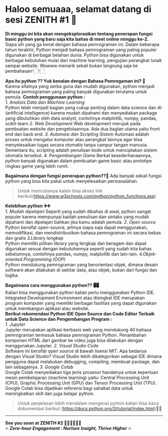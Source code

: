 # Haloo semuaaa, selamat datang di sesi ZENITH #1 🤩 <br>

**Di minggu ini kita akan mengeksplorasikan tentang penerapan fungsi basic python yang baru saja kita bahas di meet online minggu ke-2.** <br> Siapa sih yang ga kenal dengan bahasa pemrograman ini. Dalam beberapa tahun terakhir, Python menjadi bahasa pemrograman yang paling populer digunakan di berbagai belahan dunia. Python bisa digunakan untuk berbagai kebutuhan mulai dari machine learning, pengujian perangkat lunak sampai website. Wowww menarik sekali bukan langsung saja ke pembahasan👇🏻👇🏻 <br>

**Apa itu python ?? Yuk kenalan dengan Bahasa Pemrogaman ini? 🥰** <br>
Karena sifatnya yang serba guna dan mudah digunakan, python menjadi bahasa pemrograman yang paling banyak digunakan terutama untuk pemula.
**Contoh penggunaan python :**<br>
*1. Analisis Data dan Machine Learning* <br>
Python telah menjadi bagian yang cukup penting dalam data science dan AI (artificial intelligence) karena mudah dipahami dan menyediakan package yang dibutuhkan oleh data analyst, contohnya matplotlib, numpy, pandas, scikit-learn
*2. Web Development*
Web development merujuk pada pembuatan website dan pengelolaannya. Ada dua bagian utama yaitu front end  dan back end.
*3. Automasi dan Scripting Sistem*
Automasi adalah proses untuk mengatur komputer atau perangkat lainnya agar bisa menyelesaikan tugas secara otomatis tanpa campur tangan manusia. Sementara itu, scripting adalah penulisan kode untuk menciptakan sistem otomatis tersebut.
*4. Pengembangan Game*
Berkat kesederhanaannya, python banyak digunakan dalam pembuatan game basic atau prototipe ringkas game yang lebih rumit. 

**Bagaimana dengan fungsi penerapan python??🤔**
Ada banyak sekali fungsi python yang bisa kita pakai untuk menyelesaikan permasalahan. <br>
>Untuk mencobanya kalain bisa akses link berikut(https://www.w3schools.com/python/python_functions.asp)

**Kelebihan python ➕➕**<br>
*1. Mudah dipelajari*
Seperti yang sudah dibahas di awal, python sangat populer karena mempunyai kaidah penulisan dan sintaks yang mudah dipahami dan dipelajari bahkan jika kamu adalah pemula. 
*2. Open source*<br>
Python bersifat open-source, artinya siapa saja dapat menggunakan, memodifikasi, dan mendistribusikan bahasa pemrograman ini secara bebas dan gratis
*3.Library lengkap*<br>
Python memiliki pilihan library yang lengkap dan beragam dan dapat digunakan sesuai dengan kebutuhannya seperti yang sudah kita bahas sebelumnya,  contohnya pandas, numpy, matplotlib dan lain-lain.
*4.Objek-oriented Programming (OOP)*<br>
Python mendukung pemrograman yang berorientasi objek, dimana desain software akan dilakukan di sekitar data, atau objek, bukan dari fungsi dan logika.<br>

**Bagaimana cara menggunakan python?? 🖥🖥**<br>
Kalian bisa menggunakan python kalian perlu menggunakan Python IDE. Integrated Development Environment atau disingkat IDE merupakan program komputer yang memiliki berbagai fasilitas yang dapat digunakan untuk membangun aplikasi atau website. <br>
**Berikut rekomendasi Python IDE Open Source dan Code Editor Terbaik untuk Data Science dan Pengembangan Program :**<br>
*1. Jupyter*<br>
Jupyter merupakan aplikasi  berbasis web yang mendukung 40 bahasa pemrograman termasuk bahasa pemrograman Python. Penambahan komponen HTML dari gambar ke video juga bisa dilakukan dengan menggunakan Jupyter. 
*2. Visual Studio Code*<br>
Software ini bersifat open source di bawah lisensi MIT. Apa bedanya dengan Visual Studio? Visual Studio lebih dikategorikan sebagai IDE dimana pengguna dapat melakukan debugging, compiling, membuat package, dan lain sebagainya. 
*3. Google Colab*<br>
Google Colab  menyediakan tiga jenis prosesor handalnya untuk keperluan mesin pembelajaran (machine learning) yaitu: Central Processing Unit (CPU), Graphic Processing Unit (GPU) dan Tensor Processing Unit (TPU). Google Colab bisa dijadikan referensi bagi sahabat data untuk meningkatkan skill dan juga belajar python.<br>

>Untuk penjelasan lebih mendalam mengenai pyhton kalian bisa baca dokumentasi berikut (https://docs.python.org/3/tutorial/index.html)🤗🤗<br>
---

**See you soon at ZENITH #2  👋🏻👋🏻👋🏻**<br>
🔥 ***Zero-hour Engagement : Nurture Insight, Thrive Higher*** 🔥
